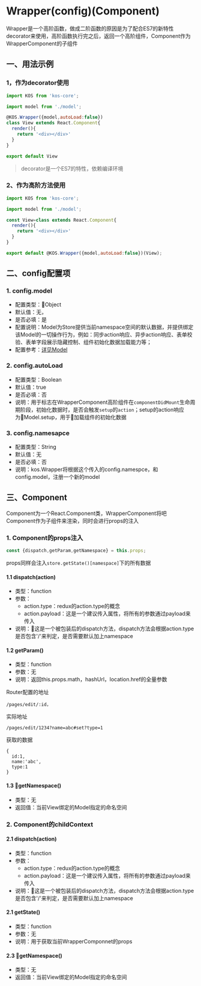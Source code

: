 # Wrapper(config)(Component)

Wrapper是一个高阶函数，做成二阶函数的原因是为了配合ES7的新特性decorator来使用，高阶函数执行完之后，返回一个高阶组件，Component作为WrapperComponent的子组件

## 一、用法示例


### 1，作为decorator使用

```js
import KOS from 'kos-core';

import model from './model';

@KOS.Wrapper({model,autoLoad:false})
class View extends React.Component{
  render(){
    return '<div></div>'
  }
}

export default View
```

> decorator是一个ES7的特性，依赖编译环境

### 2、作为高阶方法使用

```js
import KOS from 'kos-core';

import model from './model';

const View=class extends React.Component{
  render(){
    return '<div></div>'
  }
}

export default @KOS.Wrapper({model,autoLoad:false})(View);
```



## 二、config配置项

### 1. config.model

* 配置类型：Object<Model>
* 默认值：无，
* 是否必填：是
* 配置说明：Model为Store提供当前namespace空间的默认数据，并提供绑定该Model的一切操作行为，例如：同步action响应、异步action响应、表单校验、表单字段展示隐藏控制、组件初始化数据加载能力等；
* 配置参考：[详见Model](./model.html)

### 2. config.autoLoad

* 配置类型：Boolean
* 默认值：true
* 是否必填：否
* 说明：用于标志在WrapperComponent高阶组件在`componentDidMount`生命周期阶段，初始化数据时，是否会触发`setup`的`action`；setup的action响应为Model.setup，用于加载组件的初始化数据


### 3. config.namesapce

* 配置类型：String
* 默认值：无
* 是否必填：否
* 说明：kos.Wrapper将根据这个传入的config.namespce，和config.model，注册一个新的model



## 三、Component

Component为一个React.Component类，WrapperComponent将吧Component作为子组件来渲染，同时会进行props的注入


### 1. Component的props注入

```js
const {dispatch,getParam,getNamespace} = this.props;
```

props同样会注入`store.getState()[namespace]`下的所有数据

#### 1.1 dispatch(action)

* 类型：function
* 参数：
  + action.type：redux的action.type的概念
  + action.payload：这是一个建议传入属性，将所有的参数通过payload来传入
* 说明：这是一个被包装后的dispatch方法，dispatch方法会根据action.type是否包含'/'来判定，是否需要默认加上namespace


#### 1.2 getParam()

* 类型：function
* 参数：无
* 说明：返回this.props.math，hashUrl，location.href的全量参数

Router配置的地址
```
/pages/edit/:id，
```

实际地址
```
/pages/edit/1234?name=abc#set?type=1
```

获取的数据
```
{
  id:1,
  name:'abc',
  type:1
}
```
#### 1.3 getNamespace()

* 类型：无
* 返回值：当前View绑定的Model指定的命名空间


### 2. Component的childContext


#### 2.1 dispatch(action)

* 类型：function
* 参数：
  + action.type：redux的action.type的概念
  + action.payload：这是一个建议传入属性，将所有的参数通过payload来传入
* 说明：这是一个被包装后的dispatch方法，dispatch方法会根据action.type是否包含'/'来判定，是否需要默认加上namespace


#### 2.1 getState()

* 类型：function
* 参数：无
* 说明：用于获取当前WrapperComponnet的props

#### 2.3 getNamespace()

* 类型：无
* 返回值：当前View绑定的Model指定的命名空间

